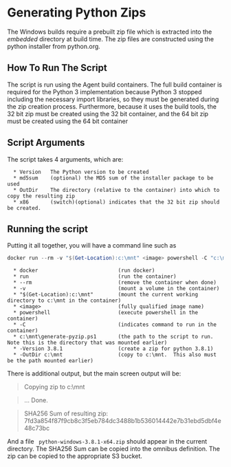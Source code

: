 Generating Python Zips
======================

The Windows builds require a prebuilt zip file which is extracted into the _embedded_ directory at build time. The zip files are constructed using the python installer from python.org.

How To Run The Script
---------------------

The script is run using the Agent build containers.  The full build container is required for the Python 3 implementation because Python 3 stopped including the necessary import libraries, so they must be generated during the zip creation process.  Furthermore, because it uses the build tools, the 32 bit zip must be created using the 32 bit container, and the 64 bit zip must be created using the 64 bit container

Script Arguments
----------------
The script takes 4 arguments, which are:
```
  * Version   The Python version to be created
  * md5sum    (optional) the MD5 sum of the installer package to be used
  * OutDir    The directory (relative to the container) into which to copy the resulting zip
  * x86       (switch)(optional) indicates that the 32 bit zip should be created.
```

Running the script
------------------

Putting it all together, you will have a command line such as
```powershell
docker run --rm -v "$(Get-Location):c:\mnt" <image> powershell -C "c:\mnt\generate-pyzip.ps1 -Version 3.8.1 -OutDir c:\mnt"
```

```
  * docker                          (run docker)
  * run                             (run the container)
  * --rm                            (remove the container when done)
  * -v                              (mount a volume in the container)
  * "$(Get-Location):c:\mnt"        (mount the current working directory to c:\mnt in the container)
  * <image>                         (fully qualified image name)
  * powershell                      (execute powershell in the container)
  * -C                              (indicates command to run in the container)
  * c:\mnt\generate-pyzip.ps1       (the path to the script to run.  Note this is the directory that was mounted earlier)
  * -Version 3.8.1                  (create a zip for python 3.8.1)
  * -OutDir c:\mnt                  (copy to c:\mnt.  This also must be the path mounted earlier)
```

  There is additional output, but the main screen output will be:

> Copying zip to c:\mnt

> ... Done.

> SHA256 Sum of resulting zip: 7fd3a854f87f9cb8c3f5eb784dc3488b1b536014442e7b31ebd5dbf4e48c73bc

And a file ` python-windows-3.8.1-x64.zip` should appear in the current directory.
The SHA256 Sum can be copied into the omnibus definition.  The zip can be copied to the appropriate S3 bucket.

